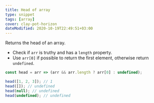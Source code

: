 ```yaml
---
title: Head of array
type: snippet
tags: [array]
cover: clay-pot-horizon
dateModified: 2020-10-19T22:49:51+03:00
---
```


Returns the head of an array.

- Check if `arr` is truthy and has a `length` property.
- Use `arr[0]` if possible to return the first element, otherwise return `undefined`.

```js
const head = arr => (arr && arr.length ? arr[0] : undefined);
```

```js
head([1, 2, 3]); // 1
head([]); // undefined
head(null); // undefined
head(undefined); // undefined
```
